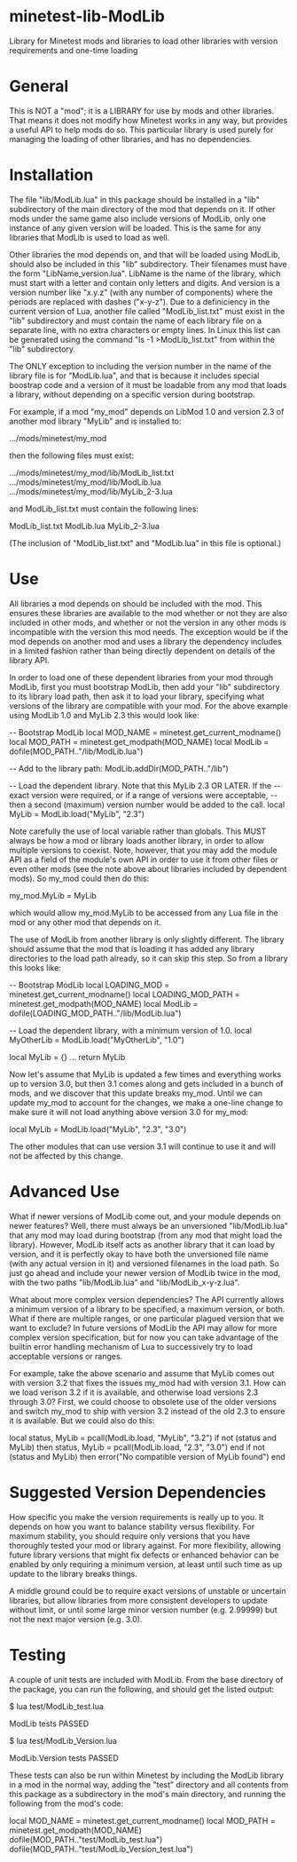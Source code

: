 minetest-lib-ModLib
===================

Library for Minetest mods and libraries to load other libraries with version
requirements and one-time loading

General
=======

This is NOT a "mod"; it is a LIBRARY for use by mods and other libraries.  That
means it does not modify how Minetest works in any way, but provides a useful
API to help mods do so.  This particular library is used purely for managing
the loading of other libraries, and has no dependencies.

Installation
============

The file "lib/ModLib.lua" in this package should be installed in a "lib"
subdirectory of the main directory of the mod that depends on it.  If other
mods under the same game also include versions of ModLib, only one instance of
any given version will be loaded.  This is the same for any libraries that
ModLib is used to load as well.

Other libraries the mod depends on, and that will be loaded using ModLib,
should also be included in this "lib" subdirectory.  Their filenames must have
the form "LibName_version.lua". LibName is the name of the library, which must
start with a letter and contain only letters and digits.  And version is a
version number like "x.y.z" (with any number of components) where the periods
are replaced with dashes ("x-y-z").  Due to a definiciency in the current
version of Lua, another file called "ModLib_list.txt" must exist in the "lib"
subdirectory and must contain the name of each library file on a separate line,
with no extra characters or empty lines.  In Linux this list can be generated
using the command "ls -1 >ModLib_list.txt" from within the "lib" subdirectory.

The ONLY exception to including the version number in the name of the library
file is for "ModLib.lua", and that is because it includes special boostrap code
and a version of it must be loadable from any mod that loads a library, without
depending on a specific version during bootstrap.

For example, if a mod "my_mod" depends on LibMod 1.0 and version 2.3 of another
mod library "MyLib" and is installed to:

   .../mods/minetest/my_mod

then the following files must exist:

   .../mods/minetest/my_mod/lib/ModLib_list.txt
   .../mods/minetest/my_mod/lib/ModLib.lua
   .../mods/minetest/my_mod/lib/MyLib_2-3.lua

and ModLib_list.txt must contain the following lines:

   ModLib_list.txt
   ModLib.lua
   MyLib_2-3.lua

(The inclusion of "ModLib_list.txt" and "ModLib.lua" in this file is optional.)

Use
===

All libraries a mod depends on should be included with the mod.  This ensures
these libraries are available to the mod whether or not they are also included
in other mods, and whether or not the version in any other mods is incompatible
with the version this mod needs.  The exception would be if the mod depends on
another mod and uses a library the dependency includes in a limited fashion
rather than being directly dependent on details of the library API.

In order to load one of these dependent libraries from your mod through ModLib,
first you must bootstrap ModLib, then add your "lib" subdirectory to its
library load path, then ask it to load your library, specifying what versions
of the library are compatible with your mod.  For the above example using
ModLib 1.0 and MyLib 2.3 this would look like:

   -- Bootstrap ModLib
   local MOD_NAME = minetest.get_current_modname()
   local MOD_PATH = minetest.get_modpath(MOD_NAME)
   local ModLib = dofile(MOD_PATH.."/lib/ModLib.lua")

   -- Add to the library path:
   ModLib.addDir(MOD_PATH.."/lib")

   -- Load the dependent library.  Note that this MyLib 2.3 OR LATER.  If the
   -- exact version were required, or if a range of versions were acceptable,
   -- then a second (maximum) version number would be added to the call.
   local MyLib = ModLib.load("MyLib", "2.3")

Note carefully the use of local variable rather than globals.  This MUST always
be how a mod or library loads another library, in order to allow multiple
versions to coexist.  Note, however, that you may add the module API as a field
of the module's own API in order to use it from other files or even other mods
(see the note above about libraries included by dependent mods).  So my_mod
could then do this:

   my_mod.MyLib = MyLib

which would allow my_mod.MyLib to be accessed from any Lua file in the mod or
any other mod that depends on it.

The use of ModLib from another library is only slightly different.  The library
should assume that the mod that is loading it has added any library directories
to the load path already, so it can skip this step.  So from a library this
looks like:

   -- Bootstrap ModLib
   local LOADING_MOD = minetest.get_current_modname()
   local LOADING_MOD_PATH = minetest.get_modpath(MOD_NAME)
   local ModLib = dofile(LOADING_MOD_PATH.."/lib/ModLib.lua")

   -- Load the dependent library, with a minimum version of 1.0.
   local MyOtherLib = ModLib.load("MyOtherLib", "1.0")

   local MyLib = {}
   ...
   return MyLib

Now let's assume that MyLib is updated a few times and everything works up to
version 3.0, but then 3.1 comes along and gets included in a bunch of mods, and
we discover that this update breaks my_mod.  Until we can update my_mod to
account for the changes, we make a one-line change to make sure it will not
load anything above version 3.0 for my_mod:

   local MyLib = ModLib.load("MyLib", "2.3", "3.0")

The other modules that can use version 3.1 will continue to use it and will not
be affected by this change.

Advanced Use
============

What if newer versions of ModLib come out, and your module depends on newer
features?  Well, there must always be an unversioned "lib/ModLib.lua" that any
mod may load during bootstrap (from any mod that might load the library).
However, ModLib itself acts as another library that it can load by version, and
it is perfectly okay to have both the unversioned file name (with any actual
version in it) and versioned filenames in the load path.  So just go ahead and
include your newer version of ModLib twice in the mod, with the two paths
"lib/ModLib.lua" and "lib/ModLib_x-y-z.lua".

What about more complex version dependencies?  The API currently allows a
minimum version of a library to be specified, a maximum version, or both.  What
if there are multiple ranges, or one particular plagued version that we want to
exclude?  In future versions of ModLib the API may allow for more complex
version specification, but for now you can take advantage of the builtin error
handling mechanism of Lua to successively try to load acceptable versions or
ranges.

For example, take the above scenario and assume that MyLib comes out with
version 3.2 that fixes the issues my_mod had with version 3.1.  How can we load
verison 3.2 if it is available, and otherwise load versions 2.3 through 3.0?
First, we could choose to obsolete use of the older versions and switch my_mod
to ship with version 3.2 instead of the old 2.3 to ensure it is available.  But
we could also do this:

   local status, MyLib = pcall(ModLib.load, "MyLib", "3.2")
   if not (status and MyLib) then
      status, MyLib = pcall(ModLib.load, "2.3", "3.0")
   end
   if not (status and MyLib) then
      error("No compatible version of MyLib found")
   end

Suggested Version Dependencies
==============================

How specific you make the version requirements is really up to you.  It depends
on how you want to balance stability versus flexibility.  For maximum
stability, you should require only versions that you have thoroughly tested
your mod or library against.  For more flexibility, allowing future library
versions that might fix defects or enhanced behavior can be enabled by only
requiring a minimum version, at least until such time as up update to the
library breaks things.

A middle ground could be to require exact versions of unstable or uncertain
libraries, but allow libraries from more consistent developers to update
without limit, or until some large minor version number (e.g. 2.99999) but not
the next major version (e.g. 3.0).

Testing
=======

A couple of unit tests are included with ModLib.  From the base directory of
the package, you can run the following, and should get the listed output:

   $ lua test/ModLib_test.lua

   ModLib tests PASSED

   $ lua test/ModLib_Version.lua

   ModLib.Version tests PASSED

These tests can also be run within Minetest by including the ModLib library in
a mod in the normal way, adding the "test" directory and all contents from this
package as a subdirectory in the mod's main directory, and running the
following from the mod's code:

   local MOD_NAME = minetest.get_current_modname()
   local MOD_PATH = minetest.get_modpath(MOD_NAME)
   dofile(MOD_PATH.."test/ModLib_test.lua")
   dofile(MOD_PATH.."test/ModLib_Version_test.lua")

